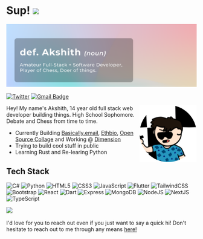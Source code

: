 # Sup! <img src="https://media.giphy.com/media/hvRJCLFzcasrR4ia7z/giphy.gif" width="25px" />

<img src="banner.png" >

[![Twitter](https://img.shields.io/badge/-@Akshith3105-1ca0f1?style=flat-square&labelColor=1ca0f1&logo=twitter&logoColor=white&link=https://twitter.com/Harshkhatri24)](https://twitter.com/Akshith3105)
[![Gmail Badge](https://img.shields.io/badge/-akshithgarapati3105@gmail.com-c14438?style=flat-square&logo=Gmail&logoColor=white&link=mailto:mailharshkhatri@gmail.com)](mailto:akshithgarapati3105@gmail.com)

<img src="unknown-modified.png" align="right">

Hey! My name's Akshith, 14 year old full stack web developer building things. High School Sophomore. Debate and Chess from time to time.

- Currently Building <a href="https://www.basically.email/">Basically.email</a>, <a href="https://www.ethbio.xyz/">Ethbio</a>, <a href="https://www.opensourcecollage.com/">Open Source Collage</a> and Working @ <a href="https://www.dimension.dev">Dimension</a>
- Trying to build cool stuff in public
- Learning Rust and Re-learing Python


## Tech Stack
![C#](https://img.shields.io/badge/C%23-239120?style=for-the-badge&logo=c-sharp&logoColor=white)
![Python](https://img.shields.io/badge/Python-3776AB?style=for-the-badge&logo=python&logoColor=white)
![HTML5](https://img.shields.io/badge/HTML5-E34F26?style=for-the-badge&logo=html5&logoColor=white)
![CSS3](https://img.shields.io/badge/CSS3-1572B6?style=for-the-badge&logo=css3&logoColor=white)
![JavaScript](https://img.shields.io/badge/JavaScript-323330?style=for-the-badge&logo=javascript&logoColor=F7DF1E)
![Flutter](https://img.shields.io/badge/Flutter-02569B?style=for-the-badge&logo=flutter&logoColor=white)
![TailwindCSS](https://img.shields.io/badge/Tailwind_CSS-38B2AC?style=for-the-badge&logo=tailwind-css&logoColor=white)
![Bootstrap](https://img.shields.io/badge/Bootstrap-563D7C?style=for-the-badge&logo=bootstrap&logoColor=white)
![React](https://img.shields.io/badge/React-20232A?style=for-the-badge&logo=react&logoColor=61DAFB)
![Dart](https://img.shields.io/badge/Dart-0175C2?style=for-the-badge&logo=dart&logoColor=white)
![Express](https://img.shields.io/badge/Express.js-404D59?style=for-the-badge)
![MongoDB](https://img.shields.io/badge/MongoDB-4EA94B?style=for-the-badge&logo=mongodb&logoColor=white)
![NodeJS](https://img.shields.io/badge/Node.js-43853D?style=for-the-badge&logo=node.js&logoColor=white)
![NextJS](https://img.shields.io/badge/Next.js-000000?style=for-the-badge&logo=next.js&logoColor=white)
![TypeScript](https://shields.io/badge/TypeScript-3178C6?logo=TypeScript&logoColor=FFF&style=for-the-badge)


![](https://komarev.com/ghpvc/?username=Bobby3105)


I'd love for you to reach out even if you just want to say a quick hi! Don't hesitate to reach out to me through any means <a href="https://linktr.ee/Bobby3105" target="_blank">here!</a>


